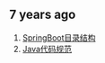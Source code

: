 ## 7 years ago
1. [SpringBoot目录结构](./docs/SpringBoot%E7%9B%AE%E5%BD%95%E7%BB%93%E6%9E%84.md)
2. [Java代码规范](./docs/Java%E4%BB%A3%E7%A0%81%E8%A7%84%E8%8C%83.md)
